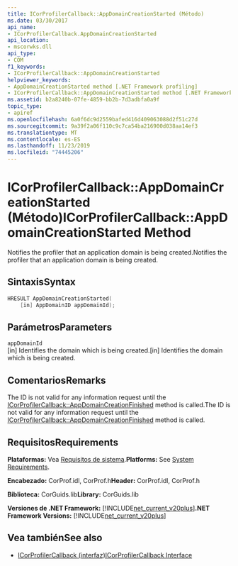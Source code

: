 ```yaml
---
title: ICorProfilerCallback::AppDomainCreationStarted (Método)
ms.date: 03/30/2017
api_name:
- ICorProfilerCallback.AppDomainCreationStarted
api_location:
- mscorwks.dll
api_type:
- COM
f1_keywords:
- ICorProfilerCallback::AppDomainCreationStarted
helpviewer_keywords:
- AppDomainCreationStarted method [.NET Framework profiling]
- ICorProfilerCallback::AppDomainCreationStarted method [.NET Framework profiling]
ms.assetid: b2a8240b-07fe-4859-bb2b-7d3adbfa0a9f
topic_type:
- apiref
ms.openlocfilehash: 6a0f6dc9d2559bafed416d409063088d2f51c27d
ms.sourcegitcommit: 9a39f2a06f110c9c7ca54ba216900d038aa14ef3
ms.translationtype: MT
ms.contentlocale: es-ES
ms.lasthandoff: 11/23/2019
ms.locfileid: "74445206"
---
```

# <a name="icorprofilercallbackappdomaincreationstarted-method"></a><span data-ttu-id="51b9c-102">ICorProfilerCallback::AppDomainCreationStarted (Método)</span><span class="sxs-lookup"><span data-stu-id="51b9c-102">ICorProfilerCallback::AppDomainCreationStarted Method</span></span>
<span data-ttu-id="51b9c-103">Notifies the profiler that an application domain is being created.</span><span class="sxs-lookup"><span data-stu-id="51b9c-103">Notifies the profiler that an application domain is being created.</span></span>  
  
## <a name="syntax"></a><span data-ttu-id="51b9c-104">Sintaxis</span><span class="sxs-lookup"><span data-stu-id="51b9c-104">Syntax</span></span>  
  
```cpp  
HRESULT AppDomainCreationStarted(  
    [in] AppDomainID appDomainId);  
```  
  
## <a name="parameters"></a><span data-ttu-id="51b9c-105">Parámetros</span><span class="sxs-lookup"><span data-stu-id="51b9c-105">Parameters</span></span>  
 `appDomainId`  
 <span data-ttu-id="51b9c-106">[in] Identifies the domain which is being created.</span><span class="sxs-lookup"><span data-stu-id="51b9c-106">[in] Identifies the domain which is being created.</span></span>  
  
## <a name="remarks"></a><span data-ttu-id="51b9c-107">Comentarios</span><span class="sxs-lookup"><span data-stu-id="51b9c-107">Remarks</span></span>  
 <span data-ttu-id="51b9c-108">The ID is not valid for any information request until the [ICorProfilerCallback::AppDomainCreationFinished](../../../../docs/framework/unmanaged-api/profiling/icorprofilercallback-appdomaincreationfinished-method.md) method is called.</span><span class="sxs-lookup"><span data-stu-id="51b9c-108">The ID is not valid for any information request until the [ICorProfilerCallback::AppDomainCreationFinished](../../../../docs/framework/unmanaged-api/profiling/icorprofilercallback-appdomaincreationfinished-method.md) method is called.</span></span>  
  
## <a name="requirements"></a><span data-ttu-id="51b9c-109">Requisitos</span><span class="sxs-lookup"><span data-stu-id="51b9c-109">Requirements</span></span>  
 <span data-ttu-id="51b9c-110">**Plataformas:** Vea [Requisitos de sistema](../../../../docs/framework/get-started/system-requirements.md).</span><span class="sxs-lookup"><span data-stu-id="51b9c-110">**Platforms:** See [System Requirements](../../../../docs/framework/get-started/system-requirements.md).</span></span>  
  
 <span data-ttu-id="51b9c-111">**Encabezado:** CorProf.idl, CorProf.h</span><span class="sxs-lookup"><span data-stu-id="51b9c-111">**Header:** CorProf.idl, CorProf.h</span></span>  
  
 <span data-ttu-id="51b9c-112">**Biblioteca:** CorGuids.lib</span><span class="sxs-lookup"><span data-stu-id="51b9c-112">**Library:** CorGuids.lib</span></span>  
  
 <span data-ttu-id="51b9c-113">**Versiones de .NET Framework:** [!INCLUDE[net_current_v20plus](../../../../includes/net-current-v20plus-md.md)]</span><span class="sxs-lookup"><span data-stu-id="51b9c-113">**.NET Framework Versions:** [!INCLUDE[net_current_v20plus](../../../../includes/net-current-v20plus-md.md)]</span></span>  
  
## <a name="see-also"></a><span data-ttu-id="51b9c-114">Vea también</span><span class="sxs-lookup"><span data-stu-id="51b9c-114">See also</span></span>

- [<span data-ttu-id="51b9c-115">ICorProfilerCallback (interfaz)</span><span class="sxs-lookup"><span data-stu-id="51b9c-115">ICorProfilerCallback Interface</span></span>](../../../../docs/framework/unmanaged-api/profiling/icorprofilercallback-interface.md)

